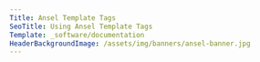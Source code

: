 ```yaml
---
Title: Ansel Template Tags
SeoTitle: Using Ansel Template Tags
Template: _software/documentation
HeaderBackgroundImage: /assets/img/banners/ansel-banner.jpg
---
```

